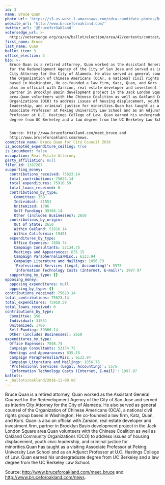 ```yaml
---
id: 3
name: Bruce Quan
photo_url: 'https://s3-us-west-1.amazonaws.com/odca-candidate-photos/Bruce_Quan.png'
website_url: 'http://www.bruceforoakland.com/'
twitter_url: '@BruceforOakland'
votersedge_url: >-
  http://votersedge.org/ca/en/ballot/election/area/42/contests/contest/13234/candidate/130753?&county=Alameda%20County&election_authority_id=1
first_name: Bruce
last_name: Quan
ballot_item: 3
office_election: 3
bio: >-
  Bruce Quan is a retired attorney, Quan worked as the Assistant General Counsel
  for the Redevelopment Agency of the City of San Jose and served as interim
  City Attorney for the City of Alameda. He also served as general counsel of
  the Organization of Chinese Americans (OCA), a national civil rights group
  based in Washington, He co-founded a law firm, Katz, Quan, and Kors. Quan is
  also an official with Zarsion, real estate developer and investment firm,
  partner in Brooklyn Basin development project in the Jack London Square
  area.Quan volunteers with the Chinese Coalition as well as Oakland Community
  Organizations (OCO) to address issues of housing displacement, youth civic
  leadership, and criminal justice for minorities.Quan has taught as a visiting
  Associate Professor at Peking University Law School and as an Adjunct
  Professor at U.C. Hastings College of Law. Quan earned his undergraduate
  degree from UC Berkeley and a law degree from the UC Berkeley Law School.


  Source: http://www.bruceforoakland.com/meet_bruce and
  http://www.bruceforoakland.com/news.
committee_name: Bruce Quan for City Council 2016
is_accepted_expenditure_ceiling: true
is_incumbent: false
occupation: Real Estate Attorney
party_affiliation: null
filer_id: 1387267
supporting_money:
  contributions_received: 75623.14
  total_contributions: 75623.14
  total_expenditures: 75910.59
  total_loans_received: 0
  contributions_by_type:
    Committee: 350
    Individual: 31551
    Unitemized: 1706
    Self Funding: 39366.14
    Other (includes Businesses): 2650
  contributions_by_origin:
    Out of State: 2650
    Within Oakland: 51816.14
    Within California: 19451
  expenditures_by_type:
    Office Expenses: 7808.74
    Campaign Consultants: 52134.75
    Meetings and Appearances: 835.15
    Campaign Paraphernalia/Misc.: 6133.94
    Campaign Literature and Mailings: 1056.73
    'Professional Services (Legal, Accounting)': 5575
    'Information Technology Costs (Internet, E-mail)': 1997.97
  supporting_by_type: {}
opposing_money:
  opposing_expenditures: null
  opposing_by_type: {}
contributions_received: 75623.14
total_contributions: 75623.14
total_expenditures: 75910.59
total_loans_received: 0
contributions_by_type:
  Committee: 350
  Individual: 31551
  Unitemized: 1706
  Self Funding: 39366.14
  Other (includes Businesses): 2650
expenditures_by_type:
  Office Expenses: 7808.74
  Campaign Consultants: 52134.75
  Meetings and Appearances: 835.15
  Campaign Paraphernalia/Misc.: 6133.94
  Campaign Literature and Mailings: 1056.73
  'Professional Services (Legal, Accounting)': 5575
  'Information Technology Costs (Internet, E-mail)': 1997.97
ballots:
- _ballots/oakland/2016-11-08.md
---
```

Bruce Quan is a retired attorney, Quan worked as the Assistant General Counsel for the Redevelopment Agency of the City of San Jose and served as interim City Attorney for the City of Alameda. He also served as general counsel of the Organization of Chinese Americans (OCA), a national civil rights group based in Washington, He co-founded a law firm, Katz, Quan, and Kors. Quan is also an official with Zarsion, real estate developer and investment firm, partner in Brooklyn Basin development project in the Jack London Square area.Quan volunteers with the Chinese Coalition as well as Oakland Community Organizations (OCO) to address issues of housing displacement, youth civic leadership, and criminal justice for minorities.Quan has taught as a visiting Associate Professor at Peking University Law School and as an Adjunct Professor at U.C. Hastings College of Law. Quan earned his undergraduate degree from UC Berkeley and a law degree from the UC Berkeley Law School.

Source: http://www.bruceforoakland.com/meet_bruce and http://www.bruceforoakland.com/news.
